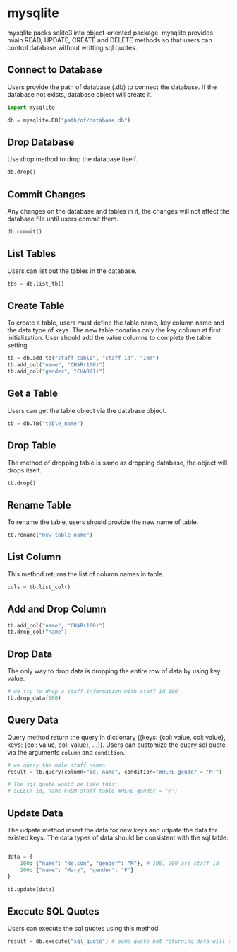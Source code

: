 # mysqlite

mysqlite packs sqlite3 into object-oriented package. mysqlite provides miain READ, UPDATE, CREATE and DELETE methods so that users can control database without writting sql quotes.

## Connect to Database

Users provide the path of database (.db) to connect the database. If the database not exists, database object will create it.

```python
import mysqlite

db = mysqlite.DB("path/of/database.db")
```

## Drop Database

Use drop method to drop the database itself.

```python
db.drop()
```

## Commit Changes

Any changes on the database and tables in it, the changes will not affect the database file until users commit them.

```python
db.commit()
```

## List Tables

Users can list out the tables in the database.

```python
tbs = db.list_tb()
```

## Create Table

To create a table, users must define the table name, key column name and the data type of keys. The new table conatins only the key column at first initialization. User should add the value columns to complete the table setting.

```python
tb = db.add_tb("staff_table", "staff_id", "INT")
tb.add_col("name", "CHAR(100)")
tb.add_col("gender", "CHAR(1)")
```

## Get a Table

Users can get the table object via the database object.

```python
tb = db.TB("table_name")
```

## Drop Table

The method of dropping table is same as dropping database, the object will drops itself.

```python
tb.drop()
```

## Rename Table

To rename the table, users should provide the new name of table.

```python
tb.rename("new_table_name")
```

## List Column

This method returns the list of column names in table.

```python
cols = tb.list_col()
```

## Add and Drop Column

```python
tb.add_col("name", "CHAR(100)")
tb.drop_col("name")
```

## Drop Data

The only way to drop data is dropping the entire row of data by using key value.

```python
# we try to drop a staff information with staff id 100
tb.drop_data(100)
```

## Query Data

Query method return the query in dictionary ({keys: {col: value, col: value}, keys: {col: value, col: value}, ...}). Users can customize the query sql quote via the arguments `column` and `condition`.

```python
# we query the male staff names
result = tb.query(column="id, name", condition="WHERE gender = 'M'")

# The sql quote would be like this:
# SELECT id, name FROM staff_table WHERE gender = 'M';
```

## Update Data

The udpate method insert the data for new keys and udpate the data for existed keys. The data types of data should be consistent with the sql table.

```python

data = {
    100: {"name": "Nelson", "gender": "M"}, # 100, 200 are staff id
    200: {"name": "Mary", "gender": "F"}
}

tb.update(data)
```

## Execute SQL Quotes

Users can execute the sql quotes using this method.

```python
result = db.execute("sql_quote") # some quote not returning data will return None
```

